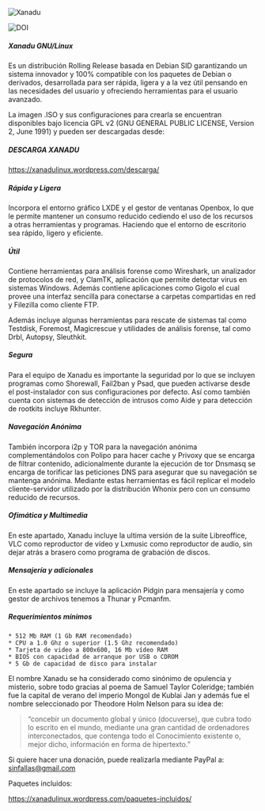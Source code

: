 ![Xanadu](https://secure.gravatar.com/blavatar/682914aac6283e9a208f6d5e847c8c3b?s=128&ts=1400168049) 

![DOI](https://zenodo.org/badge/4102/sinfallas/xanadu-linux.png)

##### Xanadu GNU/Linux #####

Es un distribución Rolling Release basada en Debian SID garantizando un sistema innovador y 100% compatible con los paquetes de Debian o derivados, desarrollada para ser rápida, ligera y a la vez útil pensando en las necesidades del usuario y ofreciendo herramientas para el usuario avanzado.


La imagen .ISO y sus configuraciones para crearla se encuentran disponibles bajo licencia GPL v2 (GNU GENERAL PUBLIC LICENSE, Version 2, June 1991) y pueden ser descargadas desde:


##### DESCARGA XANADU #####

https://xanadulinux.wordpress.com/descarga/


##### Rápida y Ligera #####

Incorpora el entorno gráfico LXDE y el gestor de ventanas Openbox, lo que le permite mantener un consumo reducido cediendo el uso de los recursos a otras herramientas y programas. Haciendo que el entorno de escritorio sea rápido, ligero y eficiente.

##### Útil #####

Contiene herramientas para análisis forense como Wireshark, un analizador de protocolos de red, y ClamTK, aplicación que permite detectar virus en sistemas Windows. Además contiene aplicaciones como Gigolo el cual provee una interfaz sencilla para conectarse a carpetas compartidas en red y Filezilla como cliente FTP.

Además incluye algunas herramientas para rescate de sistemas tal como Testdisk, Foremost, Magicrescue y utilidades de análisis forense, tal como Drbl, Autopsy, Sleuthkit.

##### Segura #####

Para el equipo de Xanadu es importante la seguridad por lo que se incluyen programas como Shorewall, Fail2ban y Psad, que pueden activarse desde el post-instalador con sus configuraciones por defecto. Así como también cuenta con sistemas de detección de intrusos como Aide y para detección de rootkits incluye Rkhunter.

##### Navegación Anónima #####

También incorpora i2p y TOR para la navegación anónima complementándolos con Polipo para hacer cache y Privoxy que se encarga de filtrar contenido, adicionalmente durante la ejecución de tor Dnsmasq se encarga de torificar las peticiones DNS para asegurar que su navegación se mantenga anónima. Mediante estas herramientas es fácil replicar el modelo cliente-servidor utilizado por la distribución Whonix pero con un consumo reducido de recursos.

##### Ofimática y Multimedia #####

En este apartado, Xanadu incluye la ultima versión de la suite Libreoffice, VLC como reproductor de vídeo y Lxmusic como reproductor de audio, sin dejar atrás a brasero como programa de grabación de discos.

##### Mensajería y adicionales #####

En este apartado se incluye la aplicación Pidgin para mensajería y como gestor de archivos tenemos a Thunar y Pcmanfm.


##### Requerimientos mínimos #####

	* 512 Mb RAM (1 Gb RAM recomendado)
	* CPU a 1.0 Ghz o superior (1.5 Ghz recomendado)
	* Tarjeta de video a 800x600, 16 Mb vídeo RAM
	* BIOS con capacidad de arranque por USB o CDROM
	* 5 Gb de capacidad de disco para instalar

El nombre Xanadu se ha considerado como sinónimo de opulencia y misterio, sobre todo gracias al poema de Samuel Taylor Coleridge; también fue la capital de verano del imperio Mongol de Kublai Jan y además fue el nombre seleccionado por Theodore Holm Nelson para su idea de: 

<blockquote>
  <p>“concebir un documento global y único (docuverse), que cubra todo lo escrito en el mundo, mediante una gran cantidad de ordenadores interconectados, que contenga todo el Conocimiento existente o, mejor dicho, información en forma de hipertexto.”</p>
</blockquote>

Si quiere hacer una donación, puede realizarla mediante PayPal a: sinfallas@gmail.com

Paquetes incluidos:

https://xanadulinux.wordpress.com/paquetes-incluidos/
